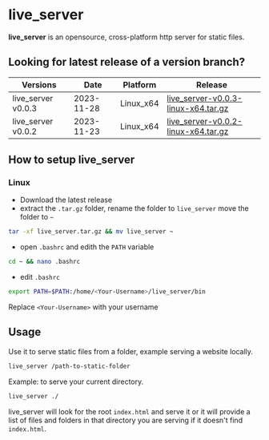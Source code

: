 # live_server

__live_server__ is an opensource, cross-platform http server for static files.

## Looking for latest release of a version branch?

| Versions | Date | Platform | Release |
|----------|------|---------|----------|
|live_server v0.0.3  | 2023-11-28 | Linux_x64 | [live_server-v0.0.3-linux-x64.tar.gz](https://github.com/imrany/live_server/releases/download/v0.0.3/linux-x64.tar.gz) |
|live_server v0.0.2  | 2023-11-23 | Linux_x64 | [live_server-v0.0.2-linux-x64.tar.gz](https://github.com/imrany/live_server/releases/download/v0.0.2/live_server.tar.gz) |


## How to setup live_server

### Linux
* Download the latest release
* extract the `.tar.gz` folder, rename the folder to `live_server` move the folder to `~`

```bash
tar -xf live_server.tar.gz && mv live_server ~
```
* open `.bashrc` and edith the `PATH` variable

```bash
cd ~ && nano .bashrc
```
* edit `.bashrc`
```bash
export PATH=$PATH:/home/<Your-Username>/live_server/bin
```
Replace `<Your-Username>` with your username



## Usage 
Use it to serve static files from a folder, example serving a website locally.
```bash
live_server /path-to-static-folder
```
Example: to serve your current directory.
```bash
live_server ./
```
live_server will look for the root `index.html` and serve it or it will provide a list of files and folders in that directory you are serving if it doesn't find `index.html`.

